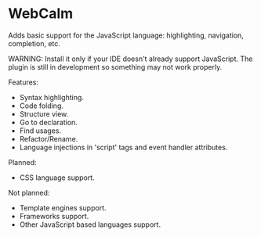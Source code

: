 # WebCalm
Adds basic support for the JavaScript language: highlighting, navigation, completion, etc.

WARNING: Install it only if your IDE doesn't already support JavaScript. The plugin is still in development so something may not work properly.

Features:
- Syntax highlighting.
- Code folding.
- Structure view.
- Go to declaration.
- Find usages.
- Refactor/Rename.
- Language injections in 'script' tags and event handler attributes.

Planned:
- CSS language support.

Not planned:
- Template engines support.
- Frameworks support.
- Other JavaScript based languages support.
